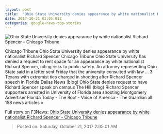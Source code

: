 ```yaml
---
layout: post
title:  "Ohio State University denies appearance by white nationalist Richard Spencer - Chicago Tribune"
date: 2017-10-21 02:05:01Z
categories: google-news-top-stories
---
```


![Ohio State University denies appearance by white nationalist Richard Spencer - Chicago Tribune](http://www.trbimg.com/img-59eaaabd/turbine/ct-ohio-state-richard-spencer-20171020)

Chicago Tribune Ohio State University denies appearance by white nationalist Richard Spencer Chicago Tribune Ohio State University has denied a request to rent space for an appearance by white nationalist Richard Spencer, citing risks to public safety. An attorney representing Ohio State said in a letter sent Friday that the university consulted with law ... 3 Texans with extremist ties charged in shooting after Richard Spencer speech in Florida Dallas News (blog) Ohio State denies request to have Richard Spencer speak on campus The Hill (blog) Richard Spencer supporters arrested in University of Florida area shooting Montgomery Advertiser Florida Today - The Root - Voice of America - The Guardian all 158 news articles »


Full story on F3News: [Ohio State University denies appearance by white nationalist Richard Spencer - Chicago Tribune](http://www.f3nws.com/n/AAvYAC)

> Posted on: Saturday, October 21, 2017 2:05:01 AM
